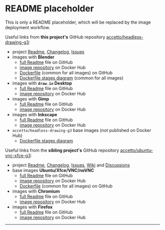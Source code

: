 # README placeholder

This is only a README placeholder, which will be replaced by the image deployment workflow.

Useful links from **this project's** GitHub repository [accetto/headless-drawing-g3][this-home]:

- project [Readme][this-readme], [Changelog][this-changelog], [Issues][this-issues]
- images with **Blender**
  - [full Readme][this-readme-image-blender] file on GitHub
  - [image repository][this-dockerhub-image-blender] on Docker Hub
  - [Dockerfile][this-dockerfile-drawing] (common for all images) on GitHub
  - [Dockerfile stages diagram][this-diagram-dockerfile-stages-drawing] (common for all images)
- images with **`draw.io` Desktop**
  - [full Readme][this-readme-image-drawio] file on GitHub
  - [image repository][this-dockerhub-image-drawio] on Docker Hub
- images with **Gimp**
  - [full Readme][this-readme-image-gimp] file on GitHub
  - [image repository][this-dockerhub-image-gimp] on Docker Hub
- images with **Inkscape**
  - [full Readme][this-readme-image-inkscape] file on GitHub
  - [image repository][this-dockerhub-image-inkscape] on Docker Hub
- `accetto/headless-drawing-g3` base images (not published on Docker Hub)
  - [Dockerfile stages diagram][this-diagram-dockerfile-stages-xfce]

Useful links from the **sibling project's** GitHub repository [accetto/ubuntu-vnc-xfce-g3][sibling-home]:

- project [Readme][sibling-readme], [Changelog][sibling-changelog], [Issues][sibling-issues], [Wiki][sibling-wiki] and [Discussions][sibling-discussions]
- base images **Ubuntu/Xfce/VNC/noVNC**
  - [full Readme][sibling-readme-image-base] file on GitHub
  - [image repository][sibling-dockerhub-image-base] on Docker Hub
  - [Dockerfile][sibling-dockerfile] (common for all images) on GitHub
- images with **Chromium**
  - [full Readme][sibling-readme-image-chromium] file on GitHub
  - [image repository][sibling-dockerhub-image-chromium] on Docker Hub
- images with **Firefox**
  - [full Readme][sibling-readme-image-firefox] file on GitHub
  - [image repository][sibling-dockerhub-image-firefox] on Docker Hub

***

<!-- this project -->

[this-changelog]: https://github.com/accetto/headless-drawing-g3/blob/master/CHANGELOG.md
[this-home]: https://github.com/accetto/headless-drawing-g3
[this-issues]: https://github.com/accetto/headless-drawing-g3/issues
[this-readme]: https://github.com/accetto/headless-drawing-g3/blob/master/README.md

[this-dockerfile-drawing]: https://github.com/accetto/headless-drawing-g3/blob/master/docker/Dockerfile.xfce.drawing

[this-readme-image-blender]: https://github.com/accetto/headless-drawing-g3/blob/master/docker/xfce-blender/README.md
[this-dockerhub-image-blender]: https://hub.docker.com/r/accetto/ubuntu-vnc-xfce-blender-g3

[this-readme-image-drawio]: https://github.com/accetto/headless-drawing-g3/blob/master/docker/xfce-drawio/README.md
[this-dockerhub-image-drawio]: https://hub.docker.com/r/accetto/ubuntu-vnc-xfce-drawio-g3

[this-readme-image-gimp]: https://github.com/accetto/headless-drawing-g3/blob/master/docker/xfce-gimp/README.md
[this-dockerhub-image-gimp]: https://hub.docker.com/r/accetto/ubuntu-vnc-xfce-gimp-g3

[this-readme-image-inkscape]: https://github.com/accetto/headless-drawing-g3/blob/master/docker/xfce-inkscape/README.md
[this-dockerhub-image-inkscape]: https://hub.docker.com/r/accetto/ubuntu-vnc-xfce-inkscape-g3

<!-- diagrams -->

[this-diagram-dockerfile-stages-drawing]: https://raw.githubusercontent.com/accetto/headless-drawing-g3/master/docker/doc/images/Dockerfile.xfce.drawing.png
[this-diagram-dockerfile-stages-xfce]: https://raw.githubusercontent.com/accetto/headless-drawing-g3/master/docker/doc/images/Dockerfile.xfce.png

<!-- sibling project -->

[sibling-changelog]: https://github.com/accetto/ubuntu-vnc-xfce-g3/blob/master/CHANGELOG.md
[sibling-discussions]: https://github.com/accetto/ubuntu-vnc-xfce-g3/discussions
[sibling-dockerfile]: https://github.com/accetto/ubuntu-vnc-xfce-g3/blob/master/docker/Dockerfile.xfce

[sibling-home]: https://github.com/accetto/ubuntu-vnc-xfce-g3
[sibling-issues]: https://github.com/accetto/ubuntu-vnc-xfce-g3/issues
[sibling-readme]: https://github.com/accetto/ubuntu-vnc-xfce-g3/blob/master/README.md
[sibling-wiki]: https://github.com/accetto/ubuntu-vnc-xfce-g3/wiki

[sibling-dockerhub-image-base]: https://hub.docker.com/r/accetto/ubuntu-vnc-xfce-g3
[sibling-readme-image-base]: https://github.com/accetto/ubuntu-vnc-xfce-g3/blob/master/docker/xfce/README.md

[sibling-dockerhub-image-chromium]: https://hub.docker.com/r/accetto/ubuntu-vnc-xfce-chromium-g3
[sibling-readme-image-chromium]: https://github.com/accetto/ubuntu-vnc-xfce-g3/blob/master/docker/xfce-chromium/README.md

[sibling-dockerhub-image-firefox]: https://hub.docker.com/r/accetto/ubuntu-vnc-xfce-firefox-g3
[sibling-readme-image-firefox]: https://github.com/accetto/ubuntu-vnc-xfce-g3/blob/master/docker/xfce-firefox/README.md
